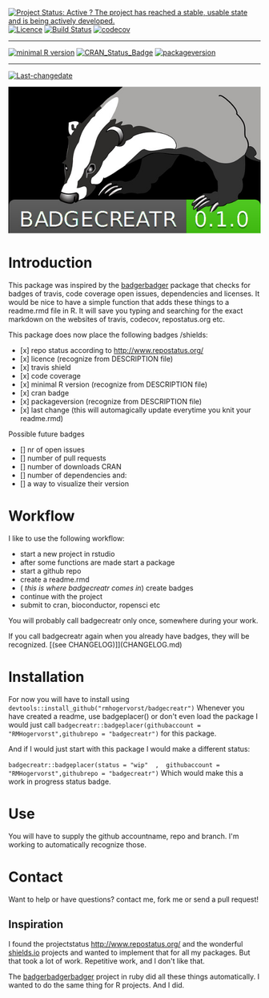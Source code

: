[![Project Status: Active ? The project has reached a stable, usable state and is being actively developed.](http://www.repostatus.org/badges/latest/active.svg)](http://www.repostatus.org/#active) [![Licence](https://img.shields.io/badge/licence-GPL--3-blue.svg)](https://www.gnu.org/licenses/gpl-3.0.en.html) [![Build Status](https://travis-ci.org/RMHogervorst/badgecreatr.svg?branch=master)](https://travis-ci.org/RMHogervorst/badgecreatr) [![codecov](https://codecov.io/gh/RMHogervorst/badgecreatr/branch/master/graph/badge.svg)](https://codecov.io/gh/RMHogervorst/badgecreatr)

------------------------------------------------------------------------

[![minimal R version](https://img.shields.io/badge/R%3E%3D-3.2.4-6666ff.svg)](https://cran.r-project.org/) [![CRAN\_Status\_Badge](http://www.r-pkg.org/badges/version/badgecreatr)](http://cran.r-project.org/package=badgecreatr) [![packageversion](https://img.shields.io/badge/Package%20version-0.1.0-orange.svg?style=flat-square)](commits/master)

------------------------------------------------------------------------

[![Last-changedate](https://img.shields.io/badge/last%20change-2016--07--05-yellowgreen.svg)](/commits/master)

<!-- README.md is generated from README.Rmd. Please edit that file -->
![badgeimage](badgecreatr4.jpg)

Introduction
============

This package was inspired by the [badgerbadger](https://github.com/badges/badgerbadgerbadger) package that checks for badges of travis, code coverage open issues, dependencies and licenses. It would be nice to have a simple function that adds these things to a readme.rmd file in R. It will save you typing and searching for the exact markdown on the websites of travis, codecov, repostatus.org etc.

This package does now place the following badges /shields:

-   \[x\] repo status according to <http://www.repostatus.org/>
-   \[x\] licence (recognize from DESCRIPTION file)
-   \[x\] travis shield
-   \[x\] code coverage
-   \[x\] minimal R version (recognize from DESCRIPTION file)
-   \[x\] cran badge
-   \[x\] packageversion (recognize from DESCRIPTION file)
-   \[x\] last change (this will automagically update everytime you knit your readme.rmd)

Possible future badges

-   \[\] nr of open issues
-   \[\] number of pull requests
-   \[\] number of downloads CRAN
-   \[\] number of dependencies and:
-   \[\] a way to visualize their version

Workflow
========

I like to use the following workflow:

-   start a new project in rstudio
-   after some functions are made start a package
-   start a github repo
-   create a readme.rmd
-   ( *this is where badgecreatr comes in*) create badges
-   continue with the project
-   submit to cran, bioconductor, ropensci etc

You will probably call badgecreatr only once, somewhere during your work.

If you call badgecreatr again when you already have badges, they will be recognized. \[(see CHANGELOG)\]\](CHANGELOG.md)

Installation
============

For now you will have to install using `devtools::install_github("rmhogervorst/badgecreatr")` Whenever you have created a readme, use badgeplacer() or don't even load the package I would just call `badgecreatr::badgeplacer(githubaccount = "RMHogervorst",githubrepo = "badgecreatr")` for this package.

And if I would just start with this package I would make a different status:

`badgecreatr::badgeplacer(status = "wip"  ,  githubaccount = "RMHogervorst",githubrepo = "badgecreatr")` Which would make this a work in progress status badge.

Use
===

You will have to supply the github accountname, repo and branch. I'm working to automatically recognize those.

Contact
=======

Want to help or have questions? contact me, fork me or send a pull request!

Inspiration
-----------

I found the projectstatus <http://www.repostatus.org/> and the wonderful [shields.io](shields.io) projects and wanted to implement that for all my packages. But that took a lot of work. Repetitive work, and I don't like that.

The [badgerbadgerbadger](http://sam.pikesley.org/projects/badger/) project in ruby did all these things automatically. I wanted to do the same thing for R projects. And I did.
